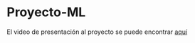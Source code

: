 # Proyecto-ML
El video de presentación al proyecto se puede encontrar [aquí](https://youtu.be/5OHAfpI1F2I)
